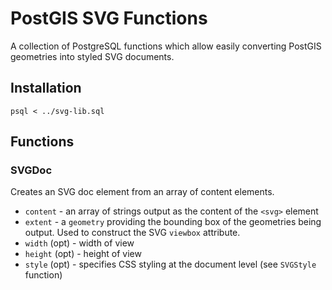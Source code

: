 # PostGIS SVG Functions

A collection of PostgreSQL functions which allow easily converting PostGIS geometries into styled SVG documents.

## Installation

```
psql < ../svg-lib.sql
```

## Functions

### SVGDoc

Creates an SVG doc element from an array of content elements.  

* `content` - an array of strings output as the content of the `<svg>` element
* `extent` - a `geometry` providing the bounding box of the geometries being output.
    Used to construct the SVG `viewbox` attribute.  
* `width` (opt) - width of view
* `height` (opt) - height of view
* `style` (opt) - specifies CSS styling at the document level (see `SVGStyle` function)
  
